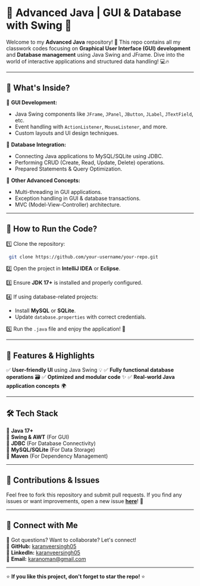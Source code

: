 # 🌟 Advanced Java | GUI & Database with Swing 🌟

Welcome to my **Advanced Java** repository! 🚀 This repo contains all my classwork codes focusing on **Graphical User Interface (GUI) development** and **Database management** using Java Swing and JFrame. Dive into the world of interactive applications and structured data handling! 💻🔥

---

## 📌 What's Inside?

📂 **GUI Development:**
- Java Swing components like `JFrame`, `JPanel`, `JButton`, `JLabel`, `JTextField`, etc.
- Event handling with `ActionListener`, `MouseListener`, and more.
- Custom layouts and UI design techniques.

📂 **Database Integration:**
- Connecting Java applications to MySQL/SQLite using JDBC.
- Performing CRUD (Create, Read, Update, Delete) operations.
- Prepared Statements & Query Optimization.

📂 **Other Advanced Concepts:**
- Multi-threading in GUI applications.
- Exception handling in GUI & database transactions.
- MVC (Model-View-Controller) architecture.

---

## 🚀 How to Run the Code?

1️⃣ Clone the repository:
```bash
 git clone https://github.com/your-username/your-repo.git
```

2️⃣ Open the project in **IntelliJ IDEA** or **Eclipse**.

3️⃣ Ensure **JDK 17+** is installed and properly configured.

4️⃣ If using database-related projects:
- Install **MySQL** or **SQLite**.
- Update `database.properties` with correct credentials.

5️⃣ Run the `.java` file and enjoy the application! 🎉

---

## 🎯 Features & Highlights
✅ **User-friendly UI** using Java Swing 💡
✅ **Fully functional database operations** 🗃️
✅ **Optimized and modular code** ✨
✅ **Real-world Java application concepts** 🌍

---

## 🛠️ Tech Stack

🔹 **Java 17+**  
🔹 **Swing & AWT** (For GUI)  
🔹 **JDBC** (For Database Connectivity)  
🔹 **MySQL/SQLite** (For Data Storage)  
🔹 **Maven** (For Dependency Management)  

---

## 📝 Contributions & Issues
Feel free to fork this repository and submit pull requests. If you find any issues or want improvements, open a new issue **[here](https://github.com/your-username/your-repo/issues)**! 🚀

---

## 📢 Connect with Me
💬 Got questions? Want to collaborate? Let's connect!  
🔗 **GitHub:** [karanveersingh05](https://github.com/karanveersingh05)  
🔗 **LinkedIn:** [karanveersingh05](www.linkedin.com/in/karanveersingh05)  
📧 **Email:** karanoman@gmail.com

---

⭐ **If you like this project, don't forget to star the repo!** ⭐

